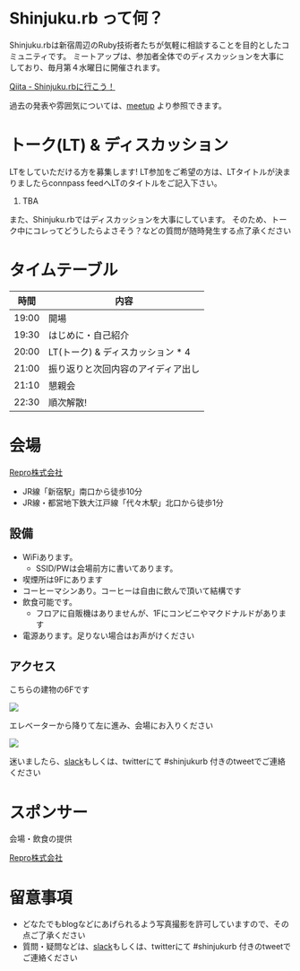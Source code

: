 # Shinjuku.rb って何？

Shinjuku.rbは新宿周辺のRuby技術者たちが気軽に相談することを目的としたコミュニティです。
ミートアップは、参加者全体でのディスカッションを大事にしており、毎月第４水曜日に開催されます。

[Qiita - Shinjuku.rbに行こう！](https://qiita.com/treby/items/c11da012f4dacb02f5cc)

過去の発表や雰囲気については、[meetup](https://github.com/shinjukurb/meetups) より参照できます。

# <Theme>


# トーク(LT) & ディスカッション

LTをしていただける方を募集します! LT参加をご希望の方は、LTタイトルが決まりましたらconnpass feedへLTのタイトルをご記入下さい。

1. TBA

また、Shinjuku.rbではディスカッションを大事にしています。 そのため、トーク中にコレってどうしたらよさそう？などの質問が随時発生する点了承ください

# タイムテーブル

時間 | 内容
--- | ---
19:00 | 開場
19:30 | はじめに・自己紹介
20:00 | LT(トーク) & ディスカッション * 4
21:00 | 振り返りと次回内容のアイディア出し
21:10 | 懇親会
22:30 | 順次解散!

# 会場

[Repro株式会社](https://repro.io/)

- JR線「新宿駅」南口から徒歩10分
- JR線・都営地下鉄大江戸線「代々木駅」北口から徒歩1分

## 設備

- WiFiあります。
    - SSID/PWは会場前方に書いてあります。
- 喫煙所は9Fにあります
- コーヒーマシンあり。コーヒーは自由に飲んで頂いて結構です
- 飲食可能です。
    - フロアに自販機はありませんが、1Fにコンビニやマクドナルドがあります
- 電源あります。足りない場合はお声がけください

## アクセス

こちらの建物の6Fです

![](https://raw.githubusercontent.com/shinjukurb/meetups/master/assets/images/sponsers/repro-access-1.png)

エレベーターから降りて左に進み、会場にお入りください

![](https://raw.githubusercontent.com/shinjukurb/meetups/master/assets/images/sponsers/repro-access-4.png)

迷いましたら、[slack](http://shinjukurb-slackin.herokuapp.com/)もしくは、twitterにて #shinjukurb 付きのtweetでご連絡ください

# スポンサー

会場・飲食の提供

[Repro株式会社](https://repro.io/)

# 留意事項

- どなたでもblogなどにあげられるよう写真撮影を許可していますので、その点ご了承ください
- 質問・疑問などは、[slack](http://shinjukurb-slackin.herokuapp.com/)もしくは、twitterにて #shinjukurb 付きのtweetでご連絡ください
